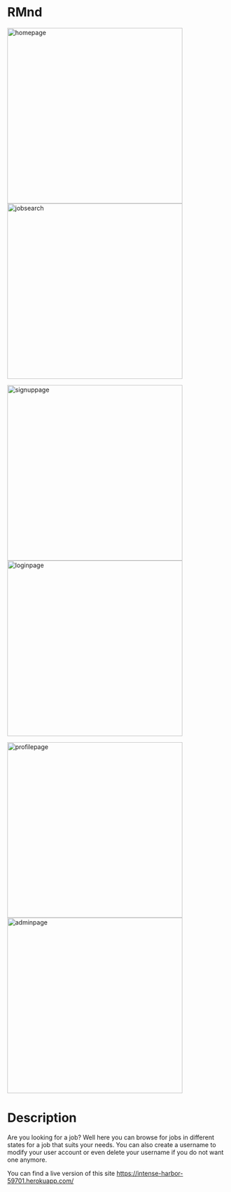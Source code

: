 # RMnd

<img width="400" alt="homepage" src="https://user-images.githubusercontent.com/15162048/31363704-396131c4-ad2e-11e7-8ba3-9d4010203fd8.png"> <img width="400" alt="jobsearch" src="https://user-images.githubusercontent.com/15162048/31363761-9881026a-ad2e-11e7-8a74-f85bbbeaf6f4.png">

<img width="400" alt="signuppage" src="https://user-images.githubusercontent.com/15162048/31363895-ac84dd94-ad2f-11e7-9b22-e5599b1b43f1.png"> <img width="400" alt="loginpage" src="https://user-images.githubusercontent.com/15162048/31363910-c12c5b50-ad2f-11e7-9153-98c9ab5e413e.png">

<img width="400" alt="profilepage" src="https://user-images.githubusercontent.com/15162048/31363812-06f45be8-ad2f-11e7-815e-4c50bba08ba9.png"> <img width="400" alt="adminpage" src="https://user-images.githubusercontent.com/15162048/31363850-575c6eb8-ad2f-11e7-9958-fda9f70d0d18.png">

<h1>Description</h1>

Are you looking for a job? Well here you can browse for jobs in different states for a job that suits your needs. You can also create a username to modify your user account or even delete your username if you do not want one anymore.

You can find a live version of this site https://intense-harbor-59701.herokuapp.com/
